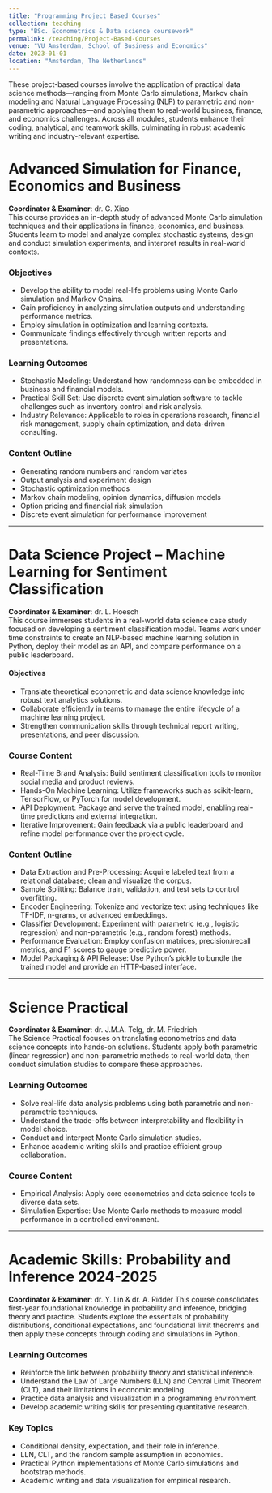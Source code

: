 ```yaml
---
title: "Programming Project Based Courses"
collection: teaching
type: "BSc. Econometrics & Data science coursework"
permalink: /teaching/Project-Based-Courses
venue: "VU Amsterdam, School of Business and Economics"
date: 2023-01-01
location: "Amsterdam, The Netherlands"
---
```

These project-based courses involve the application of practical data science methods—ranging from Monte Carlo simulations, Markov chain modeling and Natural Language Processing (NLP) to parametric and non-parametric approaches—and applying them to real-world business, finance, and economics challenges. Across all modules, students enhance their coding, analytical, and teamwork skills, culminating in robust academic writing and industry-relevant expertise.

# Advanced Simulation for Finance, Economics and Business
**Coordinator & Examiner**: dr. G. Xiao  
This course provides an in-depth study of advanced Monte Carlo simulation techniques and their applications in finance, economics, and business. Students learn to model and analyze complex stochastic systems, design and conduct simulation experiments, and interpret results in real-world contexts.

### Objectives
- Develop the ability to model real-life problems using Monte Carlo simulation and Markov Chains.  
- Gain proficiency in analyzing simulation outputs and understanding performance metrics.  
- Employ simulation in optimization and learning contexts.  
- Communicate findings effectively through written reports and presentations.

### Learning Outcomes
- Stochastic Modeling: Understand how randomness can be embedded in business and financial models.  
- Practical Skill Set: Use discrete event simulation software to tackle challenges such as inventory control and risk analysis.  
- Industry Relevance: Applicable to roles in operations research, financial risk management, supply chain optimization, and data-driven consulting.

### Content Outline
- Generating random numbers and random variates  
- Output analysis and experiment design  
- Stochastic optimization methods  
- Markov chain modeling, opinion dynamics, diffusion models  
- Option pricing and financial risk simulation  
- Discrete event simulation for performance improvement  

---

# Data Science Project – Machine Learning for Sentiment Classification
**Coordinator & Examiner**: dr. L. Hoesch  
This course immerses students in a real-world data science case study focused on developing a sentiment classification model. Teams work under time constraints to create an NLP-based machine learning solution in Python, deploy their model as an API, and compare performance on a public leaderboard.

#### Objectives
- Translate theoretical econometric and data science knowledge into robust text analytics solutions.  
- Collaborate efficiently in teams to manage the entire lifecycle of a machine learning project.  
- Strengthen communication skills through technical report writing, presentations, and peer discussion.

### Course Content
- Real-Time Brand Analysis: Build sentiment classification tools to monitor social media and product reviews.  
- Hands-On Machine Learning: Utilize frameworks such as scikit-learn, TensorFlow, or PyTorch for model development.  
- API Deployment: Package and serve the trained model, enabling real-time predictions and external integration.  
- Iterative Improvement: Gain feedback via a public leaderboard and refine model performance over the project cycle.

### Content Outline
- Data Extraction and Pre-Processing: Acquire labeled text from a relational database; clean and visualize the corpus.  
- Sample Splitting: Balance train, validation, and test sets to control overfitting.  
- Encoder Engineering: Tokenize and vectorize text using techniques like TF-IDF, n-grams, or advanced embeddings.  
- Classifier Development: Experiment with parametric (e.g., logistic regression) and non-parametric (e.g., random forest) methods.  
- Performance Evaluation: Employ confusion matrices, precision/recall metrics, and F1 scores to gauge predictive power.  
- Model Packaging & API Release: Use Python’s pickle to bundle the trained model and provide an HTTP-based interface.

---

# Science Practical 
**Coordinator & Examiner**: dr. J.M.A. Telg, dr. M. Friedrich  
The Science Practical focuses on translating econometrics and data science concepts into hands-on solutions. Students apply both parametric (linear regression) and non-parametric methods to real-world data, then conduct simulation studies to compare these approaches.

### Learning Outcomes
- Solve real-life data analysis problems using both parametric and non-parametric techniques.  
- Understand the trade-offs between interpretability and flexibility in model choice.  
- Conduct and interpret Monte Carlo simulation studies.  
- Enhance academic writing skills and practice efficient group collaboration.

### Course Content
- Empirical Analysis: Apply core econometrics and data science tools to diverse data sets.  
- Simulation Expertise: Use Monte Carlo methods to measure model performance in a controlled environment.  

---

# Academic Skills: Probability and Inference 2024-2025
**Coordinator & Examiner**: dr. Y. Lin & dr. A. Ridder
This course consolidates first-year foundational knowledge in probability and inference, bridging theory and practice. Students explore the essentials of probability distributions, conditional expectations, and foundational limit theorems and then apply these concepts through coding and simulations in Python.

### Learning Outcomes
- Reinforce the link between probability theory and statistical inference.  
- Understand the Law of Large Numbers (LLN) and Central Limit Theorem (CLT), and their limitations in economic modeling.  
- Practice data analysis and visualization in a programming environment.  
- Develop academic writing skills for presenting quantitative research.

### Key Topics
- Conditional density, expectation, and their role in inference.  
- LLN, CLT, and the random sample assumption in economics.  
- Practical Python implementations of Monte Carlo simulations and bootstrap methods.  
- Academic writing and data visualization for empirical research.